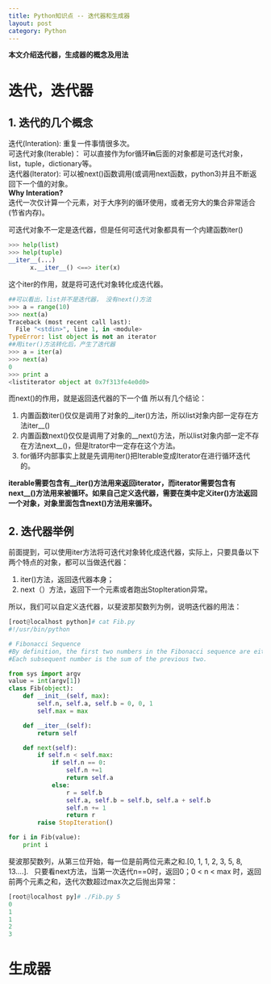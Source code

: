 ```yaml
---
title: Python知识点 -- 迭代器和生成器
layout: post
category: Python
---
```


**本文介绍迭代器，生成器的概念及用法**

# 迭代，迭代器
## 1. 迭代的几个概念
迭代(Interation): 重复一件事情很多次。  
可迭代对象(Iterable)： 可以直接作为for循环**in**后面的对象都是可迭代对象，list，tuple，dictionary等。  
迭代器(Iterator): 可以被next()函数调用(或调用next函数，python3)并且不断返回下一个值的对象。  
**Why Interation?**  
迭代一次仅计算一个元素，对于大序列的循环使用，或者无穷大的集合非常适合(节省内存)。  

可迭代对象不一定是迭代器，但是任何可迭代对象都具有一个内建函数iter()
```python
>>> help(list)
>>> help(tuple)
__iter__(...)
      x.__iter__() <==> iter(x)
```
这个iter的作用，就是将可迭代对象转化成迭代器。
```python
##可以看出，list并不是迭代器， 没有next()方法
>>> a = range(10)
>>> next(a)
Traceback (most recent call last):
  File "<stdin>", line 1, in <module>
TypeError: list object is not an iterator
##用iter()方法转化后，产生了迭代器
>>> a = iter(a)
>>> next(a)
0
>>> print a
<listiterator object at 0x7f313fe4e0d0>
```
而next()的作用，就是返回迭代器的下一个值
所以有几个结论：
1. 内置函数iter()仅仅是调用了对象的__iter()方法，所以list对象内部一定存在方法iter__()  
2. 内置函数next()仅仅是调用了对象的__next()方法，所以list对象内部一定不存在方法next__()，但是Itrator中一定存在这个方法。
3. for循环内部事实上就是先调用iter()把Iterable变成Iterator在进行循环迭代的。

**iterable需要包含有__iter()方法用来返回iterator，而iterator需要包含有next__()方法用来被循环。如果自己定义迭代器，需要在类中定义iter()方法返回一个对象，对象里面包含next()方法用来循环。**
## 2. 迭代器举例
前面提到，可以使用iter方法将可迭代对象转化成迭代器，实际上，只要具备以下两个特点的对象，都可以当做迭代器：
1. iter()方法，返回迭代器本身；
2. next（）方法，返回下一个元素或者跑出StopIteration异常。

所以，我们可以自定义迭代器，以斐波那契数列为例，说明迭代器的用法：
```python
[root@localhost python]# cat Fib.py
#!/usr/bin/python

# Fibonacci Sequence
#By definition, the first two numbers in the Fibonacci sequence are either 1 and 1, or 0 and 1.
#Each subsequent number is the sum of the previous two.

from sys import argv
value = int(argv[1])
class Fib(object):
	def __init__(self, max):
		self.n, self.a, self.b = 0, 0, 1	
		self.max = max

	def __iter__(self):
		return self

	def next(self):
		if self.n < self.max: 
			if self.n == 0:  
				self.n +=1
				return self.a
			else:
				r = self.b
				self.a, self.b = self.b, self.a + self.b
				self.n += 1
				return r
		raise StopIteration()

for i in Fib(value):
	print i
```
斐波那契数列，从第三位开始，每一位是前两位元素之和.[0, 1, 1, 2, 3, 5, 8, 13....].  
只要看next方法，当第一次迭代n==0时，返回0；0 < n < max 时，返回前两个元素之和，迭代次数超过max次之后抛出异常：  
```python
[root@localhost py]# ./Fib.py 5
0
1
1
2
3
```
# 生成器
